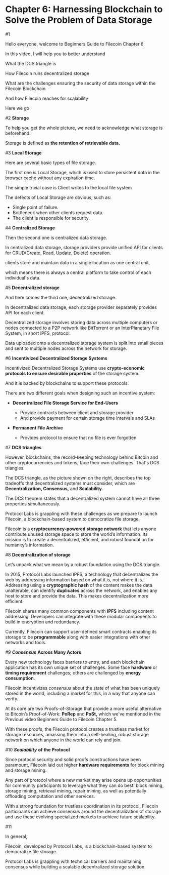 # Chapter 6: Harnessing Blockchain to Solve the Problem of Data Storage

\#1

Hello everyone, welcome to Beginners Guide to Filecoin Chapter 6 

In this video, I will help you to better understand 

What the DCS triangle is

How Filecoin runs decentralized storage

What are the challenges ensuring the security of data storage within the Filecoin Blockchain

And how Filecoin reaches for scalability

Here we go

\#2  **Storage** 

To help you get the whole picture, we need to acknowledge what storage is beforehand.

Storage is defined as **the retention of retrievable data.**

\#3 **Local Storage** 

Here are several basic types of file storage.

The first one is Local Storage, which is used to store persistent data in the browser cache without any expiration time.

The simple trivial case is Client writes to the local file system

The defects of Local Storage are obvious, such as:

- Single point of failure.
- Bottleneck when other clients request data.
- The client is responsible for security. 

\#4 **Centralized Storage**

Then the second one is centralized data storage. 

In centralized data storage, storage providers provide unified API for clients for CRUD(Create, Read, Update, Delete) operation.

clients store and maintain data in a single location as one central unit, 

which means there is always a central platform to take control of each individual's data.

\#5 **Decentralized storage**

And here comes the third one, decentralized storage.

In decentralized data storage, each storage provider separately provides API for each client.

Decentralized storage involves storing data across multiple computers or nodes connected to a P2P network like BitTorrent or an InterPlanetary File System, in short IPFS, protocol. 

Data uploaded onto a decentralized storage system is split into small pieces and sent to multiple nodes across the network for storage.

\#6 **Incentivized Decentralized Storage Systems** 

Incentivized Decentralized Storage Systems use **crypto-economic protocols to ensure desirable properties** of the storage system.

And it is backed by blockchains to support these protocols.

There are two different goals when designing such an incentive system:

- **Decentralized File Storage Service for End-Users** 
  - Provide contracts between client and storage provider 
  - And provide payment for certain storage time intervals and SLAs 

- **Permanent File Archive** 
  - Provides protocol to ensure that no file is ever forgotten 

\#7 **DCS** **triangles**

However, blockchains, the record-keeping technology behind Bitcoin and other cryptocurrencies and tokens, face their own challenges. That's DCS triangles.

The DCS triangle, as the picture shown on the right, describes the top tradeoffs that decentralized systems must consider, which are **Decentralization, Consensus,** and **Scalability.**

The DCS theorem states that a decentralized system cannot have all three properties simultaneously.

Protocol Labs is grappling with these challenges as we prepare to launch Filecoin, a blockchain-based system to democratize file storage.

Filecoin is a **cryptocurrency-powered storage network** that lets anyone contribute unused storage space to store the world’s information. Its mission is to create a decentralized, efficient, and robust foundation for humanity’s information.

\#8 **Decentralization of storage**

Let’s unpack what we mean by a robust foundation using the DCS triangle.

In 2015, Protocol Labs launched IPFS, a technology that decentralizes the web by addressing information based on what it is, not where it is. Addressing using a **cryptographic hash** of the content makes the data unalterable, can identify **duplicates** across the network, and enables any host to store and provide the data. This makes decentralization more efficient.

Filecoin shares many common components with **IPFS** including content addressing. Developers can integrate with these modular components to build in encryption and redundancy. 

Currently, Filecoin can support user-defined smart contracts enabling its storage to be **programmable** along with easier integrations with other networks and tools.

\#9 ***Consensus*** **Across Many Actors**

Every new technology faces barriers to entry, and each blockchain application has its own unique set of challenges. Some face **hardware** or **timing requirement** challenges; others are challenged by **energy consumption**. 

Filecoin incentivizes *consensus* about the state of what has been uniquely stored in the world, including a market for this, in a way that anyone can verify.

At its core are two Proofs-of-Storage that provide a more useful alternative to Bitcoin’s Proof-of-Work: **PoRep** and **PoSt,** which we've mentioned in the  Previous video  Beginners Guide to Filecoin Chapter 5.

With these proofs, the Filecoin protocol creates a trustless market for storage resources, amassing them into a self-healing, robust storage network on which anyone in the world can rely and join. 

\#10 ***Scalability*** **of the Protocol**

Since protocol security and solid proofs constructions have been paramount, Filecoin laid out higher **hardware** **requirements** for block mining and storage mining.

Any part of protocol where a new market may arise opens up opportunities for community participants to leverage what they can do best: block mining, storage mining, retrieval mining, repair mining, as well as potentially offloading computation and other services.

With a strong foundation for trustless coordination in its protocol, Filecoin participants can achieve consensus around the decentralization of storage and use these evolving specialized markets to achieve future scalability.

\#11

In general, 

Filecoin, developed by Protocol Labs, is a blockchain-based system to democratize file storage. 

Protocol Labs is grappling with technical barriers and maintaining consensus while building a scalable decentralized storage solution.